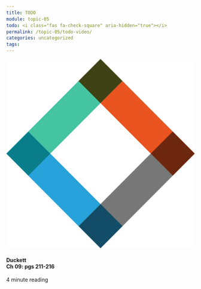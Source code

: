 ```yaml
---
title: TODO
module: topic-05
todo: <i class="fas fa-check-square" aria-hidden="true"></i>
permalink: /topic-05/todo-video/
categories: uncategorized
tags:
---
```


<div class="row text-center">
  <div class="col-lg-4">
    <div class="bs-component">
      <div class="list-group">
        <div class="list-group-item hw-item-disabled">
          <img class="icon-hw" src="../img/hw-icon-duckett.svg" />
          <h4 class="list-group-item-heading">Duckett<br />Ch 09: pgs 211-216</h4>
          <div class="divider-hw"></div>
          <p class="list-group-item-text"><i class="far fa-clock" aria-hidden="true"></i> 4 minute reading</p>
        </div>
      </div>
    </div>
  </div>
</div>
